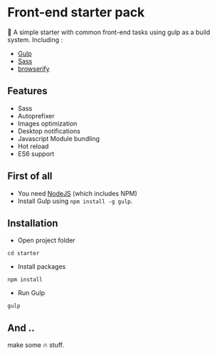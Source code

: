 Front-end starter pack
======================

:rocket: A simple starter with common front-end tasks using gulp as a build system.
Including :

* [Gulp](http://gulpjs.com/)
* [Sass](http://sass-lang.com/)
* [browserify](http://browserify.org/)

## Features
- Sass
- Autoprefixer
- Images optimization
- Desktop notifications
- Javascript Module bundling
- Hot reload
- ES6 support


## First of all
- You need [NodeJS](https://nodejs.org/en/) (which includes NPM)
- Install Gulp using `npm install -g gulp`.

## Installation
- Open project folder
```shell
cd starter
```
* Install packages
```shell
npm install
```
* Run Gulp
```shell
gulp
```
## And ..
make some :fire: stuff.
